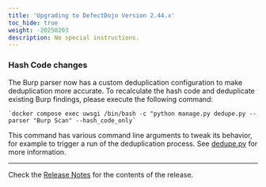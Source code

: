 ```yaml
---
title: 'Upgrading to DefectDojo Version 2.44.x'
toc_hide: true
weight: -20250203
description: No special instructions.
---
```


### Hash Code changes

The Burp parser now has a custom deduplication configuration to make deduplication more accurate. To recalculate the hash code and deduplicate existing Burp findings, please execute the following command:

    `docker compose exec uwsgi /bin/bash -c "python manage.py dedupe.py --parser "Burp Scan" --hash_code_only`

This command has various command line arguments to tweak its behavior, for example to trigger a run of the deduplication process.
See [dedupe.py](https://github.com/DefectDojo/django-DefectDojo/blob/master/dojo/management/commands/dedupe.py) for more information.

---

Check the [Release Notes](https://github.com/DefectDojo/django-DefectDojo/releases/tag/2.44.0) for the contents of the release.
